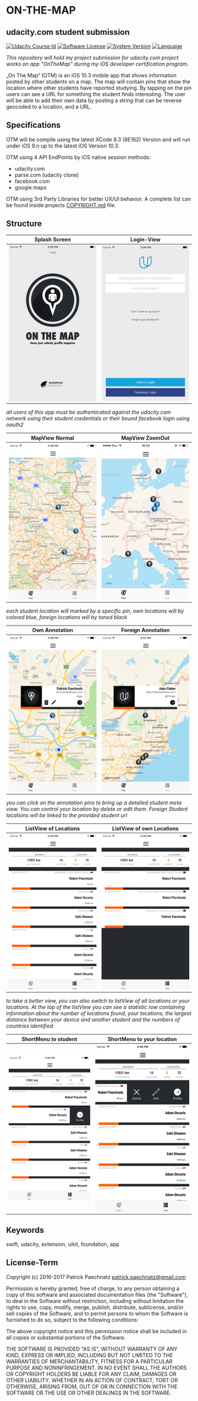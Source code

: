 # ON-THE-MAP
## udacity.com student submission

[![Udacity Course Id](https://img.shields.io/badge/course-ND003-37C6EE.svg)](COURSE)
[![Software License](https://img.shields.io/badge/license-MIT-brightgreen.svg)](LICENSE)
[![System Version](https://img.shields.io/badge/version-1.0.1-blue.svg)](VERSION)
[![Language](https://img.shields.io/badge/swift-3.0-orange.svg)](http://swift.org)

*This repository will hold my project submission for udacity.com project works on app "OnTheMap" during my iOS developer certification program.*

„On The Map“ (OTM) is an iOS 10.3 mobile app that shows information posted by other students on a map. The map will contain pins that show the location where other students have reported studying. By tapping on the pin users can see a URL for something the student finds interesting. The user will be able to add their own data by posting a string that can be reverse geocoded to a location, and a URL.

## Specifications

OTM will be compile using the latest XCode 8.3 (8E162) Version and will run under iOS 9.n up to the latest iOS Version 10.3.
 
OTM using 4 API EndPoints by iOS native session methods:

- udacity.com
- parse.com (udacity clone)
- facebook.com
- google maps

OTM using 3rd Party Libraries for better UX/UI behavior. A complete list can be found inside projects [COPYRIGHT.md](COPYRIGHT.md) file.

## Structure

Splash Screen             |  Login-View
:-------------------------:|:-------------------------:
![splash screen](github/media/otm_splash_01.png)  |  ![login view](github/media/otm_login_01.png)

*all users of this app must be authenticated against the udacity.com network using their student credentials or their bound facebook login using oauth2*

MapView Normal             |  MapView ZoomOut
:-------------------------:|:-------------------------:
![zoom in](github/media/otm_map_01.png)  |  ![zoom out](github/media/otm_map_01_zo.jpg)

*each student location will marked by a specific pin, own locations will by colored blue, foreign locations will by toned black*

Own Annotation             |  Foreign Annotation
:-------------------------:|:-------------------------:
![student owned location](github/media/otm_map_01_detail.png)  |  ![foreign student location](github/media/otm_map_02.png)

*you can click on the annotation pins to bring up a detailed student meta view. You can control your location by delete or edit them. Foreign Student locations will be linked to the provided student url*

ListView of Locations             |  ListView of own Locations
:-------------------------:|:-------------------------:
![all locations](github/media/otm_list_01.png)  |  ![your locations](github/media/otm_list_02.png)

*to take a better view, you can also switch to listView of all locations or your locations. At the top of the listView you can see a statistic row containing information about the number of locations found, your locations, the largest distance between your device and another student and the numbers of countries identified*

ShortMenu to student             |  ShortMenu to your location
:-------------------------:|:-------------------------:
![cell menu 1](github/media/otm_list_01_m2.png)  |  ![cell menu 2](github/media/otm_list_01_m1.png)

## Keywords

swift, udacity, extension, uikit, foundation, app

## License-Term

Copyright (c) 2016-2017 Patrick Paechnatz <patrick.paechnatz@gmail.com>
                                                                           
Permission is hereby granted,  free of charge,  to any  person obtaining a  copy of this software and associated documentation files (the "Software"), to deal in the Software without restriction,  including without limitation the rights to use,  copy, modify, merge, publish,  distribute, sublicense, and/or sell copies  of the  Software,  and to permit  persons to whom  the Software is furnished to do so, subject to the following conditions:       
                                                                           
The above copyright notice and this permission notice shall be included in all copies or substantial portions of the Software.
                                                                           
THE SOFTWARE IS PROVIDED "AS IS", WITHOUT WARRANTY OF ANY KIND, EXPRESS OR IMPLIED, INCLUDING  BUT NOT  LIMITED TO THE WARRANTIES OF MERCHANTABILITY, FITNESS FOR A PARTICULAR  PURPOSE AND  NONINFRINGEMENT.  IN NO EVENT SHALL THE AUTHORS OR COPYRIGHT HOLDERS BE LIABLE FOR ANY CLAIM, DAMAGES OR OTHER LIABILITY,  WHETHER IN AN ACTION OF CONTRACT,  TORT OR OTHERWISE,  ARISING FROM,  OUT OF  OR IN CONNECTION  WITH THE  SOFTWARE  OR THE  USE OR  OTHER DEALINGS IN THE SOFTWARE.